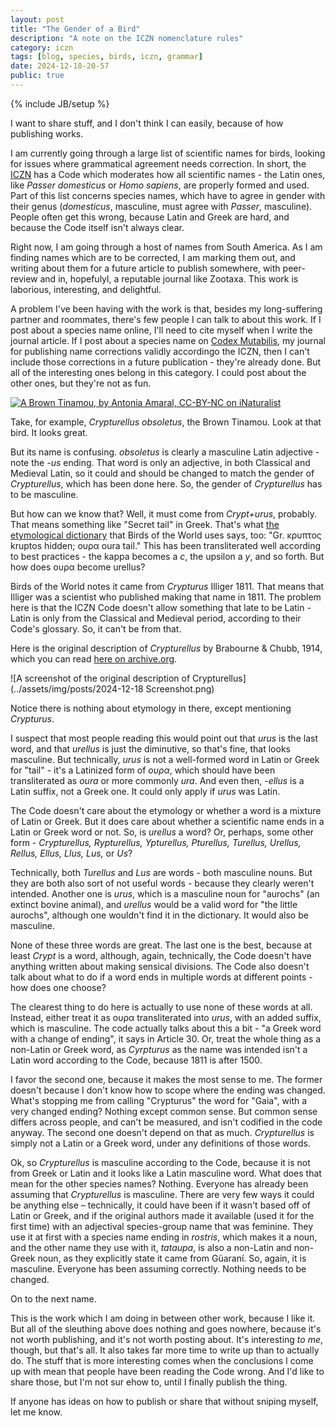```yaml
---
layout: post
title: "The Gender of a Bird"
description: "A note on the ICZN nomenclature rules"
category: iczn
tags: [blog, species, birds, iczn, grammar]
date: 2024-12-18-20-57
public: true
---
```

{% include JB/setup %}

I want to share stuff, and I don't think I can easily, because of how publishing works.

I am currently going through a large list of scientific names for birds, looking for issues where grammatical agreement needs correction. In short, the [ICZN](https://www.iczn.org/) has a Code which moderates how all scientific names - the Latin ones, like _Passer domesticus_ or _Homo sapiens_, are properly formed and used. Part of this list concerns species names, which have to agree in gender with their genus (_domesticus_, masculine, must agree with _Passer_, masculine). People often get this wrong, because Latin and Greek are hard, and because the Code itself isn't always clear.

Right now, I am going through a host of names from South America. As I am finding names which are to be corrected, I am marking them out, and writing about them for a future article to publish somewhere, with peer-review and in, hopefulyl, a reputable journal like Zootaxa. This work is laborious, interesting, and delightful.

A problem I've been having with the work is that, besides my long-suffering partner and roommates, there's few people I can talk to about this work. If I post about a species name online, I'll need to cite myself when I write the journal article. If I post about a species name on [Codex Mutabilis](https://codexmutabilis), my journal for publishing name corrections validly accordingo the ICZN, then I can't include those corrections in a future publication - they're already done. But all of the interesting ones belong in this category. I could post about the other ones, but they're not as fun.

[![A Brown Tinamou, by Antonia Amaral, CC-BY-NC on iNaturalist](https://inaturalist-open-data.s3.amazonaws.com/photos/302888636/large.jpg)](https://www.inaturalist.org/observations/174354574)

Take, for example, _Crypturellus obsoletus_, the Brown Tinamou. Look at that bird. It looks great.

But its name is confusing. _obsoletus_ is clearly a masculine Latin adjective - note the _-us_ ending. That word is only an adjective, in both Classical and Medieval Latin, so it could and should be changed to match the gender of _Crypturellus_, which has been done here. So, the gender of _Crypturellus_ has to be masculine.

But how can we know that? Well, it must come from _Crypt+urus_, probably. That means something like "Secret tail" in Greek. That's what [the etymological dictionary](https://birdsoftheworld.org/bow/key-to-scientific-names/search?q=crypturus) that Birds of the World uses says, too: "Gr. κρυπτος kruptos  hidden; ουρα oura  tail." This has been transliterated well according to best practices - the kappa becomes a _c_, the upsilon a _y_, and so forth. But how does ουρα become urellus?

Birds of the World notes it came from *Crypturus* Illiger 1811. That means that Illiger was a scientist who published making that name in 1811. The problem here is that the ICZN Code doesn't allow something that late to be Latin - Latin is only from the Classical and Medieval period, according to their Code's glossary. So, it can't be from that.

Here is the original description of _Crypturellus_ by Brabourne & Chubb, 1914, which you can read [here on archive.org](https://www.biodiversitylibrary.org/page/18616557).

![A screenshot of the original description of Crypturellus](../assets/img/posts/2024-12-18 Screenshot.png)

Notice there is nothing about etymology in there, except mentioning *Crypturus*.

I suspect that most people reading this would point out that *urus* is the last word, and that *urellus* is just the diminutive, so that's fine, that looks masculine. But technically, _urus_ is not a well-formed word in Latin or Greek for "tail" - it's a Latinized form of *ουρα*, which should have been transliterated as _oura_ or more commonly _ura_. And even then, -*ellus* is a Latin suffix, not a Greek one. It could only apply if _urus_ was Latin.

The Code doesn't care about the etymology or whether a word is a mixture of Latin or Greek. But it does care about whether a scientific name ends in a Latin or Greek word or not. So, is *urellus* a word? Or, perhaps, some other form - *Crypturellus, Rypturellus, Ypturellus, Pturellus, Turellus, Urellus, Rellus, Ellus, Llus, Lus,* or *Us*?

Technically, both *Turellus* and *Lus* are words - both masculine nouns. But they are both also sort of not useful words - because they clearly weren't intended. Another one is *urus*, which is a masculine noun for "aurochs" (an extinct bovine animal), and *urellus* would be a valid word for "the little aurochs", although one wouldn't find it in the dictionary. It would also be masculine.

None of these three words are great. The last one is the best, because at least *Crypt* is a word, although, again, technically, the Code doesn't have anything written about making sensical divisions. The Code also doesn't talk about what to do if a word ends in multiple words at different points - how does one choose?

The clearest thing to do here is actually to use none of these words at all. Instead, either treat it as ουρα transliterated into *urus*, with an added suffix, which is masculine. The code actually talks about this a bit - "a Greek word with a change of ending", it says in Article 30. Or, treat the whole thing as a non-Latin or Greek word, as *Cyrpturus* as the name was intended isn't a Latin word according to the Code, because 1811 is after 1500.

I favor the second one, because it makes the most sense to me. The former doesn't because I don't know how to scope where the ending was changed. What's stopping me from calling "Crypturus" the word for "Gaia", with a very changed ending? Nothing except common sense. But common sense differs across people, and can't be measured, and isn't codified in the code anyway. The second one doesn't depend on that as much. _Crypturellus_ is simply not a Latin or a Greek word, under any definitions of those words.

Ok, so *Crypturellus* is masculine according to the Code, because it is not from Greek or Latin and it looks like a Latin masculine word. What does that mean for the other species names? Nothing. Everyone has already been assuming that *Crypturellus* is masculine. There are very few ways it could be anything else – technically, it could have been if it wasn't based off of Latin or Greek, and if the original authors made it available (used it for the first time) with an adjectival species-group name that was feminine. They use it at first with a species name ending in *rostris*, which makes it a noun, and the other name they use with it, *tataupa*, is also a non-Latin and non-Greek noun, as they explicitly state it came from Güaraní. So, again, it is masculine. Everyone has been assuming correctly. Nothing needs to be changed.

On to the next name.

This is the work which I am doing in between other work, because I like it. But all of the sleuthing above does nothing and goes nowhere, because it's not worth publishing, and it's not worth posting about. It's interesting _to me_, though, but that's all. It also takes far more time to write up than to actually do. The stuff that is more interesting comes when the conclusions I come up with mean that people have been reading the Code wrong. And I'd like to share those, but I'm not sur ehow to, until I finally publish the thing.

If anyone has ideas on how to publish or share that without sniping myself, let me know.
